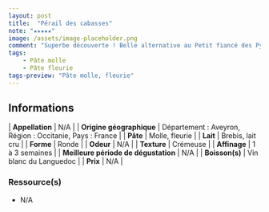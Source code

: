 ```yaml
---
layout: post
title:  "Pérail des cabasses"
note: "★★★★★"
image: /assets/image-placeholder.png
comment: "Superbe découverte ! Belle alternative au Petit fiancé des Pyrénées"
tags:
    - Pâte molle
    - Pâte fleurie
tags-preview: "Pâte molle, fleurie"
---
```


## Informations

| **Appellation** | N/A |
| **Origine géographique** | Département : Aveyron, Région : Occitanie, Pays : France   |
| **Pâte** | Molle, fleurie |
| **Lait** | Brebis, lait cru |
| **Forme** | Ronde |
| **Odeur** | N/A |
| **Texture** | Crémeuse |
| **Affinage** | 1 à 3 semaines |
| **Meilleure période de dégustation** | N/A |
| **Boisson(s)** | Vin blanc du Languedoc |
| **Prix** | N/A |

### Ressource(s)
* N/A